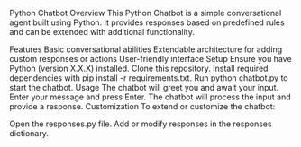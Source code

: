 Python Chatbot
Overview
This Python Chatbot is a simple conversational agent built using Python. It provides responses based on predefined rules and can be extended with additional functionality.

Features
Basic conversational abilities
Extendable architecture for adding custom responses or actions
User-friendly interface
Setup
Ensure you have Python (version X.X.X) installed.
Clone this repository.
Install required dependencies with pip install -r requirements.txt.
Run python chatbot.py to start the chatbot.
Usage
The chatbot will greet you and await your input.
Enter your message and press Enter.
The chatbot will process the input and provide a response.
Customization
To extend or customize the chatbot:

Open the responses.py file.
Add or modify responses in the responses dictionary.
